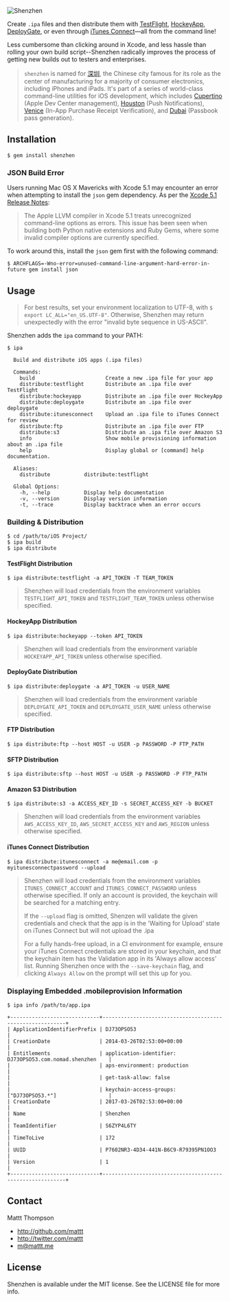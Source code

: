 ![Shenzhen](https://raw.github.com/nomad/nomad.github.io/assets/shenzhen-banner.png)

Create `.ipa` files and then distribute them with [TestFlight](https://testflightapp.com/), [HockeyApp](http://www.hockeyapp.net), [DeployGate](https://deploygate.com), or even through [iTunes Connect](https://itunesconnect.apple.com)—all from the command line!

Less cumbersome than clicking around in Xcode, and less hassle than rolling your own build script--Shenzhen radically improves the process of getting new builds out to testers and enterprises.

> `shenzhen` is named for [深圳](http://en.wikipedia.org/wiki/Shenzhen), the Chinese city famous for its role as the center of manufacturing for a majority of consumer electronics, including iPhones and iPads.
> It's part of a series of world-class command-line utilities for iOS development, which includes [Cupertino](https://github.com/mattt/cupertino) (Apple Dev Center management), [Houston](https://github.com/mattt/houston) (Push Notifications), [Venice](https://github.com/mattt/venice) (In-App Purchase Receipt Verification), and [Dubai](https://github.com/mattt/dubai) (Passbook pass generation).

## Installation

```
$ gem install shenzhen
```

### JSON Build Error

Users running Mac OS X Mavericks with Xcode 5.1 may encounter an error when attempting to install the `json` gem dependency. As per the [Xcode 5.1 Release Notes](https://developer.apple.com/library/ios/releasenotes/DeveloperTools/RN-Xcode/Introduction/Introduction.html):

> The Apple LLVM compiler in Xcode 5.1 treats unrecognized command-line options as errors. This issue has been seen when building both Python native extensions and Ruby Gems, where some invalid compiler options are currently specified.

To work around this, install the `json` gem first with the following command:

```
$ ARCHFLAGS=-Wno-error=unused-command-line-argument-hard-error-in-future gem install json
```

## Usage

> For best results, set your environment localization to UTF-8, with `$ export LC_ALL="en_US.UTF-8"`. Otherwise, Shenzhen may return unexpectedly with the error "invalid byte sequence in US-ASCII".

Shenzhen adds the `ipa` command to your PATH:

```
$ ipa

  Build and distribute iOS apps (.ipa files)

  Commands:
    build                       Create a new .ipa file for your app
    distribute:testflight       Distribute an .ipa file over TestFlight
    distribute:hockeyapp        Distribute an .ipa file over HockeyApp
    distribute:deploygate       Distribute an .ipa file over deploygate
    distribute:itunesconnect    Upload an .ipa file to iTunes Connect for review
    distribute:ftp              Distribute an .ipa file over FTP
    distribute:s3               Distribute an .ipa file over Amazon S3
    info                        Show mobile provisioning information about an .ipa file
    help                        Display global or [command] help documentation.

  Aliases:
    distribute           distribute:testflight

  Global Options:
    -h, --help           Display help documentation
    -v, --version        Display version information
    -t, --trace          Display backtrace when an error occurs
```

### Building & Distribution

```
$ cd /path/to/iOS Project/
$ ipa build
$ ipa distribute
```

#### TestFlight Distribution

```
$ ipa distribute:testflight -a API_TOKEN -T TEAM_TOKEN
```

> Shenzhen will load credentials from the environment variables `TESTFLIGHT_API_TOKEN` and `TESTFLIGHT_TEAM_TOKEN` unless otherwise specified.

#### HockeyApp Distribution

```
$ ipa distribute:hockeyapp --token API_TOKEN
```

> Shenzhen will load credentials from the environment variable `HOCKEYAPP_API_TOKEN` unless otherwise specified.

#### DeployGate Distribution

```
$ ipa distribute:deploygate -a API_TOKEN -u USER_NAME
```

> Shenzhen will load credentials from the environment variable `DEPLOYGATE_API_TOKEN` and `DEPLOYGATE_USER_NAME` unless otherwise specified.

#### FTP Distribution

```
$ ipa distribute:ftp --host HOST -u USER -p PASSWORD -P FTP_PATH
```

#### SFTP Distribution

```
$ ipa distribute:sftp --host HOST -u USER -p PASSWORD -P FTP_PATH
```

#### Amazon S3 Distribution

```
$ ipa distribute:s3 -a ACCESS_KEY_ID -s SECRET_ACCESS_KEY -b BUCKET
```

> Shenzhen will load credentials from the environment variables `AWS_ACCESS_KEY_ID`, `AWS_SECRET_ACCESS_KEY` and `AWS_REGION` unless otherwise specified.

#### iTunes Connect Distribution

    $ ipa distribute:itunesconnect -a me@email.com -p myitunesconnectpassword --upload

> Shenzhen will load credentials from the environment variables `ITUNES_CONNECT_ACCOUNT` and `ITUNES_CONNECT_PASSWORD` unless otherwise specified. If only an account is provided, the keychain will be searched for a matching entry.
>
> If the `--upload` flag is omitted, Shenzen will validate the given credentials and check that the app is in the 'Waiting for Upload' state on iTunes Connect but will not upload the .ipa
>
> For a fully hands-free upload, in a CI environment for example, ensure your iTunes Connect credentials are stored in your keychain, and that the keychain item has the Validation app in its 'Always allow access' list.  Running Shenzhen once with the `--save-keychain` flag, and clicking `Always Allow` on the prompt will set this up for you.

### Displaying Embedded .mobileprovision Information

```
$ ipa info /path/to/app.ipa

+-----------------------------+----------------------------------------------------------+
| ApplicationIdentifierPrefix | DJ73OPSO53                                               |
| CreationDate                | 2014-03-26T02:53:00+00:00                                |
| Entitlements                | application-identifier: DJ73OPSO53.com.nomad.shenzhen    |
|                             | aps-environment: production                              |
|                             | get-task-allow: false                                    |
|                             | keychain-access-groups: ["DJ73OPSO53.*"]                 |
| CreationDate                | 2017-03-26T02:53:00+00:00                                |
| Name                        | Shenzhen                                                 |
| TeamIdentifier              | S6ZYP4L6TY                                               |
| TimeToLive                  | 172                                                      |
| UUID                        | P7602NR3-4D34-441N-B6C9-R79395PN1OO3                     |
| Version                     | 1                                                        |
+-----------------------------+----------------------------------------------------------+
```

## Contact

Mattt Thompson

- http://github.com/mattt
- http://twitter.com/mattt
- m@mattt.me

## License

Shenzhen is available under the MIT license. See the LICENSE file for more info.
